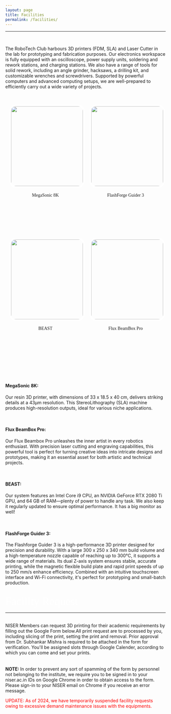 ```yaml
---
layout: page
title: Facilities
permalink: /facilities/
---
```

<hr>
<div class="veil">
<br>
<style>
  .adminheading {
    font-size: 35px; 
    color: white; 
    font-family: MyCustomFont;
  }
      .imgarea{
        display: flex;
        flex-direction: row;
        flex-wrap: nowrap;
        justify-content: space-around;
        align-items: stretch;
    }
    .imgcont {
        width: 45%;
        height: 400px;
    }
    .logo{
        height: 250px;
        width: 100%;
        object-fit: cover;
        border-radius: 20px 20px 20px 20px;
        border: solid 5px white;
        z-index: 100000;
    }
    .text {
        width: 100%;
        font-family: MyCustomFont;
        position: relative;
        text-align: center
    }
    @media (max-width: 768px) {
        .imgarea{
        display: flex;
        flex-direction: column;
        flex-wrap: nowrap;
        justify-content: center;
        align-items: stretch;
    }
    .imgcont {
        width: 100%;
        height: 400px;
    }
    .logo{
        height: 250px;
        width: 100%;
        object-fit: cover;
        border-radius: 20px 20px 20px 20px;
        border: solid 5px white;
        z-index: 100000;
    }
    .text {
        width: 100%;
        font-family: MyCustomFont;
        position: relative;
        text-align: center
    }
    }
</style>

The RoboTech Club harbours 3D printers (FDM, SLA) and Laser Cutter in the lab for prototyping and fabrication purposes. Our electronics workspace is fully equipped with an oscilloscope, power supply units, soldering and rework stations, and charging stations. We also have a range of tools for solid rework, including an angle grinder, hacksaws, a drilling kit, and customizable wrenches and screwdrivers. Supported by powerful computers and advanced computing setups, we are well-prepared to efficiently carry out a wide variety of projects.
<br>
<br>
<br>

<div class="imgarea">
    <div class="imgcont">
    <img src="/images/eq7_sla_resin.jpg" class="logo">
    <div class="text">
    <br>
    <span>MegaSonic 8K</span>
    </div>
    </div>
    <div class="imgcont">
    <img src="/images/eq9_guider3.jpg" class="logo">
    <div class="text">
    <br>
    <span>FlashForge Guider 3</span>
    </div>
    </div>
</div>
<br>
<div class="imgarea">
    <div class="imgcont">
    <img src="/images/eq10_beast.jpg" class="logo">
    <div class="text">
    <br>
    <span>BEAST</span>
    </div>
    </div>
    <div class="imgcont">
    <img src="/images/eq6_laser_engraver.jpg" class="logo">
    <div class="text">
    <br>
    <span>Flux BeamBox Pro</span>
    </div>
    </div>
</div>

<br>
<br>

<h4 style="font-weight: bold;">MegaSonic 8K:</h4>
<p>Our resin 3D printer, with dimensions of 33 x 18.5 x 40 cm, delivers striking details at a 43µm resolution. This StereoLithography (SLA) machine produces high-resolution outputs, ideal for various niche applications.</p>
<br>
<h4 style="font-weight: bold;">Flux BeamBox Pro:</h4>
<p>Our Flux Beambox Pro unleashes the inner artist in every robotics enthusiast. With precision laser cutting and engraving capabilities, this powerful tool is perfect for turning creative ideas into intricate designs and prototypes, making it an essential asset for both artistic and technical projects.</p>
<br>
<h4 style="font-weight: bold;">BEAST:</h4>
<p>Our system features an Intel Core i9 CPU, an NVIDIA GeForce RTX 2080 Ti GPU, and 64 GB of RAM—plenty of power to handle any task. We also keep it regularly updated to ensure optimal performance. It has a big monitor as well!</p>
<br>
<h4 style="font-weight: bold;">FlashForge Guider 3:</h4>
<p>The Flashforge Guider 3 is a high-performance 3D printer designed for precision and durability. With a large 300 x 250 x 340 mm build volume and a high-temperature nozzle capable of reaching up to 300°C, it supports a wide range of materials. Its dual Z-axis system ensures stable, accurate printing, while the magnetic flexible build plate and rapid print speeds of up to 250 mm/s enhance efficiency. Combined with an intuitive touchscreen interface and Wi-Fi connectivity, it's perfect for prototyping and small-batch production.</p>
<br>
<span class="adminheading">Facility Request</span>
<hr>
<br>
NISER Members can request 3D printing for their academic requirements by filling out the Google Form below.All print request are to processed by you, including slicing of the print, setting the print and removal. Prior approval from Dr. Subhankar Mishra is required to be attached in the form for verification. You'll be assigned slots through Google Calender, according to which you can come and set your prints.
<br>
<br>
<center>
<!-- <a href="https://forms.gle/Z2BfhucCFttkA842A"><button style="font-size: 18px; background-color: #14466a; color: white; border: solid 0px white; border-radius: 15px 15px 15px 15px; padding: 12px 12px 12px 12px; cursor: pointer;"><strong>FACILITY REQUEST</strong></button></a> -->
</center>
<br>
<strong>NOTE: </strong>In order to prevent any sort of spamming of the form by personnel not belonging to the institute, we require you to be signed in to your niser.ac.in IDs on Google Chrome in order to obtain access to the form. Please sign-in to your NISER email on Chrome if you receive an error message.

<font color="red">UPDATE: As of 2024, we have temporarily suspended facility requests owing to excessive demand maintenance issues with the equipments.</font>
<br>
<br>

